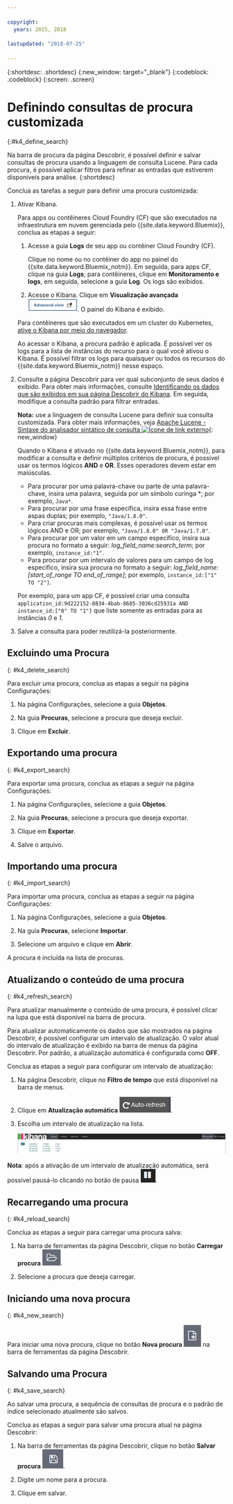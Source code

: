 ```yaml
---

copyright:
  years: 2015, 2018

lastupdated: "2018-07-25"

---
```


{:shortdesc: .shortdesc}
{:new_window: target="_blank"}
{:codeblock: .codeblock}
{:screen: .screen}

# Definindo consultas de procura customizada
{:#k4_define_search}

Na barra de procura da página Descobrir, é possível definir e salvar consultas de procura usando a
linguagem de consulta Lucene. Para cada procura, é possível aplicar filtros para refinar as
entradas que estiverem disponíveis para análise.
{:shortdesc}

Conclua as tarefas a seguir para definir uma procura customizada:

1. Ativar Kibana.

    Para apps ou contêineres Cloud Foundry (CF) que são executados na infraestrutura em nuvem gerenciada pelo {{site.data.keyword.Bluemix}}, conclua as etapas a seguir:
    
    1. Acesse a guia **Logs** de seu app ou contêiner Cloud Foundry (CF). 

        Clique no nome ou no contêiner do app no painel do {{site.data.keyword.Bluemix_notm}}. Em seguida, para apps CF, clique na guia **Logs**; para contêineres, clique em **Monitoramento e logs**, em seguida, selecione a guia **Log**. Os logs são exibidos.

    2. Acesse o Kibana. Clique em **Visualização avançada** ![Link de visualização avançada](images/logging_advanced_view.jpg "Link de visualização avançada"). O painel do Kibana é exibido.
    
    Para contêineres que são executados em um cluster do Kubernetes, [ative o Kibana por meio do navegador](/docs/services/CloudLogAnalysis/kibana4/k4_launch.html#launch_Kibana_from_browser). 
    
    Ao acessar o Kibana, a procura padrão é aplicada. É possível ver os logs para a lista de instâncias
do recurso para o qual você ativou o Kibana. É possível filtrar os logs para quaisquer ou todos os
recursos do {{site.data.keyword.Bluemix_notm}} nesse espaço.

2. Consulte a página Descobrir para ver qual subconjunto de seus dados é exibido. Para obter mais informações, consulte [Identificando os dados que são exibidos em sua página Descobrir do Kibana](/docs/services/CloudLogAnalysis/kibana4/logging_kibana_analize_logs_interactively.html#k4_identify_data). Em seguida, modifique a consulta padrão para
filtrar entradas.

    **Nota:** use a linguagem de consulta Lucene para definir sua consulta
customizada. Para obter mais informações, veja [Apache Lucene - Sintaxe do analisador sintático de consulta ![Ícone de link externo](../../../icons/launch-glyph.svg "Ícone de link externo")](https://lucene.apache.org/core/2_9_4/queryparsersyntax.html){: new_window}
    
    Quando o Kibana é ativado no {{site.data.keyword.Bluemix_notm}}, para modificar a consulta e definir múltiplos critérios de procura, é possível usar os termos lógicos **AND** e **OR**. Esses operadores devem estar em maiúsculas.    
    
    * Para procurar por uma palavra-chave ou parte de uma palavra-chave, insira uma palavra, seguida por um símbolo curinga \*; por exemplo, `Java*`. 
    * Para procurar por uma frase específica, insira essa frase entre aspas duplas; por exemplo, `"Java/1.8.0"`.
    * Para criar procuras mais complexas, é possível usar os termos lógicos AND e OR; por exemplo, `"Java/1.8.0" OR "Java/1.7.0"`.
    * Para procurar por um valor em um campo específico, insira sua procura no formato a seguir:
*log_field_name:search_term*; por exemplo, `instance_id:"1"`.
    * Para procurar por um intervalo de valores para um campo de log específico, insira sua procura no
formato a seguir: *log_field_name:[start_of_range TO end_of_range]*; por exemplo,
`instance_id:["1" TO "2"]`.

     Por exemplo, para um app CF, é possível criar uma consulta
`application_id:9d222152-8834-4bab-8685-3036cd25931a AND instance_id:["0" TO "1"]` que
liste somente as entradas para as instâncias *0* e *1*. 

3. Salve a consulta para poder reutilizá-la posteriormente. 




## Excluindo uma Procura
{: #k4_delete_search}

Para excluir uma procura, conclua as etapas a seguir na página Configurações:

1. Na página Configurações, selecione a guia **Objetos**.

2. Na guia **Procuras**, selecione a procura que deseja excluir.

3. Clique em **Excluir**.


## Exportando uma procura
{: #k4_export_search}

Para exportar uma procura, conclua as etapas a seguir na página Configurações:

1. Na página Configurações, selecione a guia **Objetos**.

2. Na guia **Procuras**, selecione a procura que deseja exportar.

3. Clique em **Exportar**.

4. Salve o arquivo.

 
## Importando uma procura
{: #k4_import_search}

Para importar uma procura, conclua as etapas a seguir na página Configurações:

1. Na página Configurações, selecione a guia **Objetos**.

2. Na guia **Procuras**, selecione **Importar**.

3. Selecione um arquivo e clique em **Abrir**.

A procura é incluída na lista de procuras.

## Atualizando o conteúdo de uma procura
{: #k4_refresh_search}

Para atualizar manualmente o conteúdo de uma procura, é possível clicar na lupa que está disponível na
barra de procura. 

Para atualizar automaticamente os dados que são mostrados na página Descobrir, é possível configurar um
intervalo de atualização. O valor atual do intervalo de atualização é exibido na barra de menus da página
Descobrir. Por padrão, a atualização automática é configurada como **OFF**.

Conclua as etapas a seguir para configurar um intervalo de atualização:

1. Na página Descobrir, clique no **Filtro de tempo** que está disponível na barra
de menus.

2. Clique em **Atualização automática** ![Atualização automática](images/k4_auto_refresh_icon.jpg "Atualização automática").

3. Escolha um intervalo de atualização na lista. 

    ![Opções do intervalo de atualização](images/k4_change_autorefresh.jpg "Opções do intervalo de atualização")


**Nota**: após a ativação de um intervalo de atualização automática, será possível pausá-lo clicando no botão de pausa ![Pausa](images/k4_auto_refresh_pause_icon.jpg "Pausa").


## Recarregando uma procura
{: #k4_reload_search}

Conclua as etapas a seguir para carregar uma procura salva:

1. Na barra de ferramentas da página Descobrir, clique no botão **Carregar procura** ![Carregar procura](images/k4_load_icon.jpg "Carregar procura").

2. Selecione a procura que deseja carregar. 

## Iniciando uma nova procura
{: #k4_new_search}

Para iniciar uma nova procura, clique no botão **Nova procura** ![Nova procura](images/k4_new_search_icon.jpg "Nova procura") na barra de ferramentas da página Descobrir.

## Salvando uma Procura 
{: #k4_save_search}

Ao salvar uma procura, a sequência de consultas de procura e o padrão de
índice selecionado atualmente são salvos.

Conclua as etapas a seguir para salvar uma procura atual na página Descobrir:

1. Na barra de ferramentas da página Descobrir, clique no botão **Salvar procura** ![Salvar procura](images/k4_save_search_icon.jpg "Salvar procura").

2. Digite um nome para a procura.

3. Clique em salvar. 
